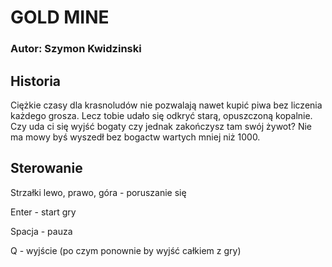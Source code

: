 # GOLD MINE

### Autor: Szymon Kwidzinski

## Historia
Ciężkie czasy dla krasnoludów nie pozwalają nawet kupić piwa bez liczenia każdego grosza. Lecz tobie udało się odkryć starą, opuszczoną kopalnie. Czy uda ci się wyjść bogaty czy jednak zakończysz tam swój żywot? Nie ma mowy byś wyszedł bez bogactw wartych mniej niż 1000.

## Sterowanie
Strzałki lewo, prawo, góra - poruszanie się

Enter - start gry

Spacja - pauza

Q - wyjście (po czym ponownie by wyjść całkiem z gry)
